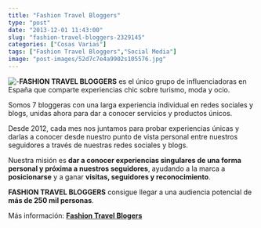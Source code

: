 ```yaml
---
title: "Fashion Travel Bloggers"
type: "post"
date: "2013-12-01 11:43:00"
slug: "fashion-travel-bloggers-2329145"
categories: ["Cosas Varias"]
tags: ["Fashion Travel Bloggers","Social Media"]
image: "post-images/52d7c7e4a9902s105576.jpg"
---
```


 ![ - ](post-images/52d7c7e4a9902s105576.jpg)**FASHION TRAVEL BLOGGERS** es el único grupo de influenciadoras en España que comparte experiencias chic sobre turismo, moda y ocio.

 Somos 7 bloggeras con una larga experiencia individual en redes sociales y blogs, unidas ahora para dar a conocer servicios y productos únicos.

 Desde 2012, cada mes nos juntamos para probar experiencias únicas y darlas a conocer desde nuestro punto de vista personal entre nuestros seguidores a través de nuestras redes sociales y blogs.

 Nuestra misión es **dar a conocer experiencias singulares de una forma personal y próxima a nuestros seguidores**, ayudando a la marca a **posicionarse** y a ganar **visitas, seguidores y reconocimiento**.

 **FASHION TRAVEL BLOGGERS** consigue llegar a una audiencia potencial de **más de 250 mil personas**.

 Más información: **[Fashion Travel Blogers](http://www.fashiontravelbloggers.com/)**